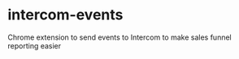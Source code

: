 # intercom-events
Chrome extension to send events to Intercom to make sales funnel reporting easier
